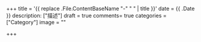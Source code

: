 +++
title = '{{ replace .File.ContentBaseName "-" " " | title }}'
date = {{ .Date }}
description: ["描述"]
draft = true
comments= true
categories = ["Category"]
image = ""

+++




